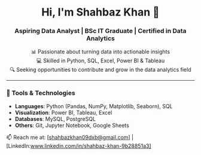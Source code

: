 <h1 align="center">Hi, I'm Shahbaz Khan 👋</h1>
<h3 align="center">Aspiring Data Analyst | BSc IT Graduate | Certified in Data Analytics</h3>

<p align="center">
  📊 Passionate about turning data into actionable insights <br>
  💻 Skilled in Python, SQL, Excel, Power BI & Tableau <br>
  🔍 Seeking opportunities to contribute and grow in the data analytics field <br>
</p>

---

### 🧰 Tools & Technologies
- **Languages**: Python (Pandas, NumPy, Matplotlib, Seaborn), SQL
- **Visualization**: Power BI, Tableau, Excel
- **Databases**: MySQL, PostgreSQL
- **Others**: Git, Jupyter Notebook, Google Sheets

📫 Reach me at: [shahbazkhan09dxb@gmail.com] | [LinkedIn:www.linkedin.com/in/shahbaz-khan-9b28851a3]


